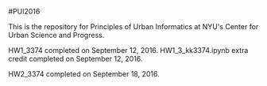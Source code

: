 #PUI2016

This is the repository for Principles of Urban Informatics at NYU's Center for Urban Science and Progress.

HW1_3374 completed on September 12, 2016.
HW1_3_kk3374.ipynb extra credit completed on September 12, 2016. 

HW2_3374 completed on September 18, 2016.
